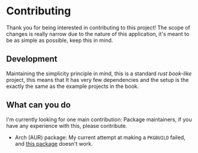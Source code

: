 # Contributing
Thank you for being interested in contributing to this project!
The scope of changes is really narrow due to the nature of this application, it's meant to be as simple as possible, keep this in mind.

## Development
Maintaining the simplicity principle in mind, this is a standard *rust book-like* project, this means that It has very few dependencies and the setup is the exactly the same as the  example projects in the book.

## What can you do
I'm currently looking for one main contribution: Package maintainers, if you have any experience with this, please contribute.
* Arch (AUR) package: My current attempt at making a `PKGBUILD` failed, and [this package](https://aur.archlinux.org/packages/hash-id/) doesn't work.
